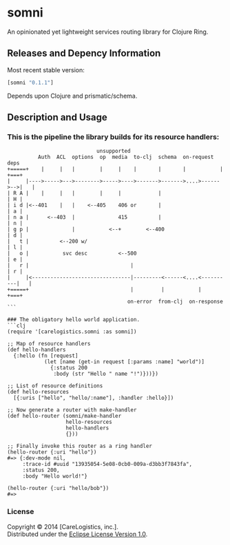 # somni

An opinionated yet lightweight services routing library for Clojure Ring.

## Releases and Depency Information 

Most recent stable version:
```clj
[somni "0.1.1"]
```

Depends upon Clojure and prismatic/schema.

## Description and Usage

### This is the pipeline the library builds for its resource handlers:
```
                             unsupported
          Auth  ACL  options  op  media  to-clj  schema  on-request  deps
+=====+    |     |   |        |     |    |       |       |           |   +===+
|     |---->----->--->-------->----->---->------->------->....>------>-->|   |
| R A |    |     |   |        |     |            |                       | H |
| i d |<--401    |   |    <--405    406 or       |                       | a |
| n a |      <--403  |              415          |                       | n |
| g p |              |           <--+        <--400                      | d |
|   t |          <--200 w/                                               | l |
|   o |           svc desc          <--500                               | e |
|   r |                                 |                                | r |
|     |<--------------------------------|---------<------<....<----------|   |
+=====+                                 |         |           |          +===+
                                       on-error  from-clj  on-response ```

### The obligatory hello world application.
```clj
(require '[carelogistics.somni :as somni])

;; Map of resource handlers 
(def hello-handlers
  {:hello (fn [request]
            (let [name (get-in request [:params :name] "world")]
              {:status 200
               :body (str "Hello " name "!")}))})

;; List of resource definitions
(def hello-resources
  [{:uris ["hello", "hello/:name"], :handler :hello}])

;; Now generate a router with make-handler
(def hello-router (somni/make-handler
                   hello-resources
                   hello-handlers
                   {}))
                   
;; Finally invoke this router as a ring handler
(hello-router {:uri "hello"})
#=> {:dev-mode nil, 
     :trace-id #uuid "13935054-5e08-0cb0-009a-d3bb3f7843fa",
     :status 200, 
     :body "Hello world!"}

(hello-router {:uri "hello/bob"})
#=> 
```

### License

Copyright &copy; 2014 [CareLogistics, inc.].  
Distributed under the [Eclipse License Version 1.0](http://opensource.org/licenses/eclipse-1.0.php).
